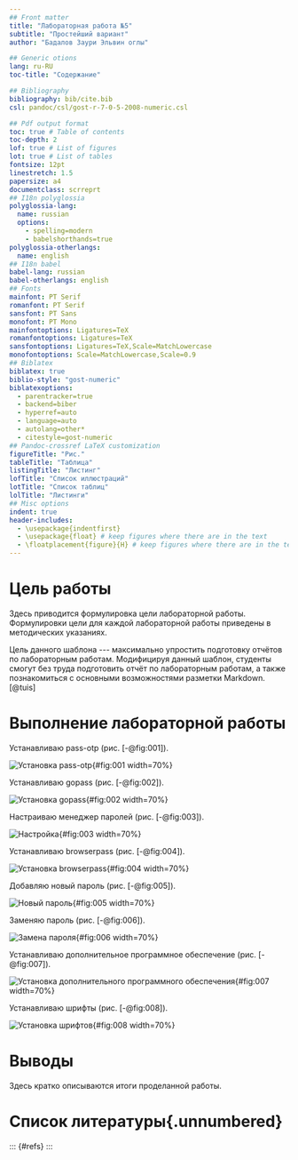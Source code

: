 ```yaml
---
## Front matter
title: "Лабораторная работа №5"
subtitle: "Простейший вариант"
author: "Бадалов Заури Эльвин оглы"

## Generic otions
lang: ru-RU
toc-title: "Содержание"

## Bibliography
bibliography: bib/cite.bib
csl: pandoc/csl/gost-r-7-0-5-2008-numeric.csl

## Pdf output format
toc: true # Table of contents
toc-depth: 2
lof: true # List of figures
lot: true # List of tables
fontsize: 12pt
linestretch: 1.5
papersize: a4
documentclass: scrreprt
## I18n polyglossia
polyglossia-lang:
  name: russian
  options:
	- spelling=modern
	- babelshorthands=true
polyglossia-otherlangs:
  name: english
## I18n babel
babel-lang: russian
babel-otherlangs: english
## Fonts
mainfont: PT Serif
romanfont: PT Serif
sansfont: PT Sans
monofont: PT Mono
mainfontoptions: Ligatures=TeX
romanfontoptions: Ligatures=TeX
sansfontoptions: Ligatures=TeX,Scale=MatchLowercase
monofontoptions: Scale=MatchLowercase,Scale=0.9
## Biblatex
biblatex: true
biblio-style: "gost-numeric"
biblatexoptions:
  - parentracker=true
  - backend=biber
  - hyperref=auto
  - language=auto
  - autolang=other*
  - citestyle=gost-numeric
## Pandoc-crossref LaTeX customization
figureTitle: "Рис."
tableTitle: "Таблица"
listingTitle: "Листинг"
lofTitle: "Список иллюстраций"
lotTitle: "Список таблиц"
lolTitle: "Листинги"
## Misc options
indent: true
header-includes:
  - \usepackage{indentfirst}
  - \usepackage{float} # keep figures where there are in the text
  - \floatplacement{figure}{H} # keep figures where there are in the text
---
```


# Цель работы

Здесь приводится формулировка цели лабораторной работы. Формулировки
цели для каждой лабораторной работы приведены в методических
указаниях.

Цель данного шаблона --- максимально упростить подготовку отчётов по
лабораторным работам.  Модифицируя данный шаблон, студенты смогут без
труда подготовить отчёт по лабораторным работам, а также познакомиться
с основными возможностями разметки Markdown. [@tuis]


# Выполнение лабораторной работы

Устанавливаю pass-otp (рис. [-@fig:001]).

![Установка pass-otp](image/51.jpg){#fig:001 width=70%}

Устанавливаю gopass (рис. [-@fig:002]).

![Установка gopass](image/52.jpg){#fig:002 width=70%}

Hастраиваю менеджер паролей (рис. [-@fig:003]).

![Настройкa](image/54.jpg){#fig:003 width=70%}

Устанавливаю browserpass (рис. [-@fig:004]).

![Установка browserpass](image/56.jpg){#fig:004 width=70%}

Добавляю новый пароль (рис. [-@fig:005]).

![Новый пароль](image/57.jpg){#fig:005 width=70%}

3аменяю пароль (рис. [-@fig:006]).

![Замена пароля](image/58.jpg){#fig:006 width=70%}

Устанавливаю дополнительное программное обеспечение (рис. [-@fig:007]).

![Установка дополнительного программного обеспечения](image/59.jpg){#fig:007 width=70%}

Устанавливаю шрифты (рис. [-@fig:008]).

![Установка шрифтов](image/510.jpg){#fig:008 width=70%}

# Выводы

Здесь кратко описываются итоги проделанной работы.

# Список литературы{.unnumbered}

::: {#refs}
:::
